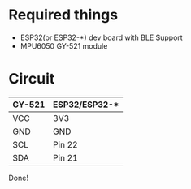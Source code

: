 # Required things
- ESP32(or ESP32-*) dev board with BLE Support
- MPU6050 GY-521 module

# Circuit
| GY-521 | ESP32/ESP32-* |
| ------ | ------------- |
|  VCC   |      3V3      |
|  GND   |      GND      |
|  SCL   |     Pin 22    |
|  SDA   |     Pin 21    |

Done!